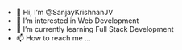 - 👋 Hi, I’m @SanjayKrishnanJV
- 👀 I’m interested in Web Development 
- 🌱 I’m currently learning Full Stack Development 
- 📫 How to reach me ...

<!---
SanjayKrishnanJV/SanjayKrishnanJV is a ✨ special ✨ repository because its `README.md` (this file) appears on your GitHub profile.
You can click the Preview link to take a look at your changes.
--->
